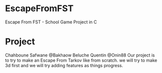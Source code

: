 # EscapeFromFST
 Escape From FST - School Game Project in C

# Project
 Chahboune Safwane @Bakhaow
 Beluche Quentin @Onin88
 Our project is to try to make an Escape From Tarkov like from scratch. we will try to make 3d first and we will try adding features as things progress.
